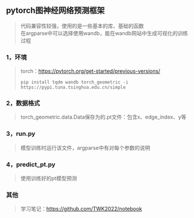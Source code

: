 ## pytorch图神经网络预测框架
>代码兼容性较强，使用的是一些基本的库、基础的函数  
>在argparse中可以选择使用wandb，能在wandb网站中生成可视化的训练过程
### 1，环境
>torch：https://pytorch.org/get-started/previous-versions/
>```
>pip install tqdm wandb torch_geometric -i https://pypi.tuna.tsinghua.edu.cn/simple
>```
### 2，数据格式
>torch_geometric.data.Data保存为的.pt文件：包含x、edge_index、y等
### 3，run.py
>模型训练时运行该文件，argparse中有对每个参数的说明
### 4，predict_pt.py
>使用训练好的pt模型预测
### 其他
>学习笔记：https://github.com/TWK2022/notebook
